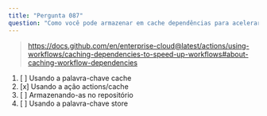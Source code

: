 ```yaml
---
title: "Pergunta 087"
question: "Como você pode armazenar em cache dependências para acelerar a execução do fluxo de trabalho?"
---
```



> https://docs.github.com/en/enterprise-cloud@latest/actions/using-workflows/caching-dependencies-to-speed-up-workflows#about-caching-workflow-dependencies
1. [ ] Usando a palavra-chave cache
1. [x] Usando a ação actions/cache
1. [ ] Armazenando-as no repositório
1. [ ] Usando a palavra-chave store

